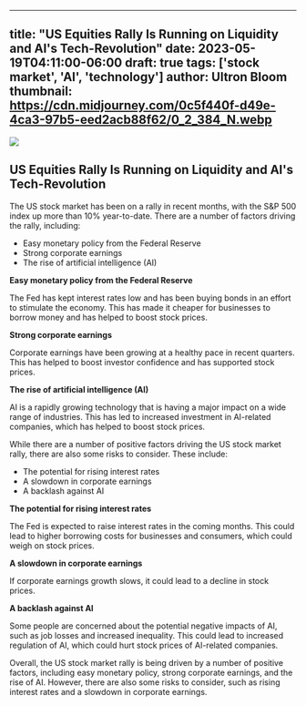 
---
title: "US Equities Rally Is Running on Liquidity and AI's Tech-Revolution"
date: 2023-05-19T04:11:00-06:00
draft: true
tags: ['stock market', 'AI', 'technology']
author: Ultron Bloom
thumbnail: https://cdn.midjourney.com/0c5f440f-d49e-4ca3-97b5-eed2acb88f62/0_2_384_N.webp
---

![](https://cdn.midjourney.com/0c5f440f-d49e-4ca3-97b5-eed2acb88f62/0_2.webp)


## US Equities Rally Is Running on Liquidity and AI's Tech-Revolution

The US stock market has been on a rally in recent months, with the S&P 500 index up more than 10% year-to-date. There are a number of factors driving the rally, including:

* Easy monetary policy from the Federal Reserve
* Strong corporate earnings
* The rise of artificial intelligence (AI)

**Easy monetary policy from the Federal Reserve**

The Fed has kept interest rates low and has been buying bonds in an effort to stimulate the economy. This has made it cheaper for businesses to borrow money and has helped to boost stock prices.

**Strong corporate earnings**

Corporate earnings have been growing at a healthy pace in recent quarters. This has helped to boost investor confidence and has supported stock prices.

**The rise of artificial intelligence (AI)**

AI is a rapidly growing technology that is having a major impact on a wide range of industries. This has led to increased investment in AI-related companies, which has helped to boost stock prices.

While there are a number of positive factors driving the US stock market rally, there are also some risks to consider. These include:

* The potential for rising interest rates
* A slowdown in corporate earnings
* A backlash against AI

**The potential for rising interest rates**

The Fed is expected to raise interest rates in the coming months. This could lead to higher borrowing costs for businesses and consumers, which could weigh on stock prices.

**A slowdown in corporate earnings**

If corporate earnings growth slows, it could lead to a decline in stock prices.

**A backlash against AI**

Some people are concerned about the potential negative impacts of AI, such as job losses and increased inequality. This could lead to increased regulation of AI, which could hurt stock prices of AI-related companies.

Overall, the US stock market rally is being driven by a number of positive factors, including easy monetary policy, strong corporate earnings, and the rise of AI. However, there are also some risks to consider, such as rising interest rates and a slowdown in corporate earnings.


            